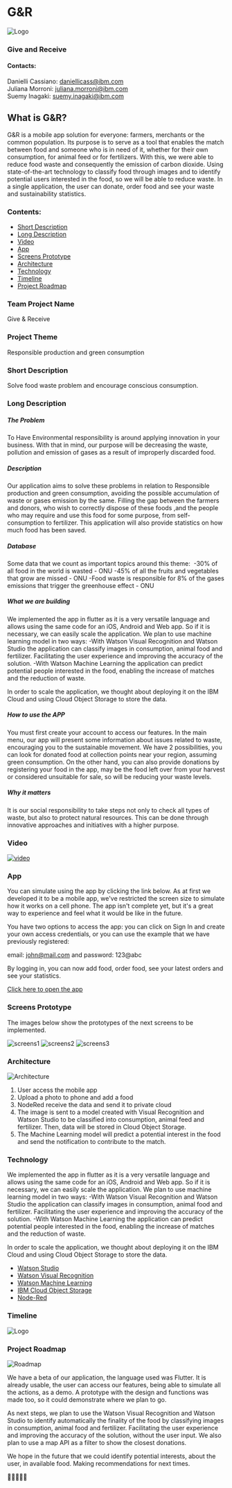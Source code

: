 # G&R 
![Logo](/images/logo.png)

### Give and Receive 

#### Contacts:</br>
Danielli Cassiano: <daniellicass@ibm.com> </br>
Juliana Morroni: <juliana.morroni@ibm.com> </br>
Suemy Inagaki: <suemy.inagaki@ibm.com>


## What is G&R?
G&R is a mobile app solution for everyone: farmers, merchants or the common population. Its purpose is to serve as a tool that enables the match between food and someone who is in need of it, whether for their own consumption, for animal feed or for fertilizers. With this, we were able to reduce food waste and consequently the emission of carbon dioxide. Using state-of-the-art technology to classify food through images and to identify potential users interested in the food, so we will be able to reduce waste. In a single application, the user can donate, order food and see your waste and sustainability statistics.

### Contents:

- [Short Description](#Short-Description)
- [Long Description](#Long-Description)
- [Video](#video)
- [App](#app)
- [Screens Prototype](#Screens-Prototype)
- [Architecture](#architecture)
- [Technology](#technology)
- [Timeline](#timeline)
- [Project Roadmap](#Project-Roadmap)

### Team Project Name

Give & Receive  


### Project Theme

Responsible production and green consumption



### Short Description

Solve food waste problem and encourage conscious consumption.

### Long Description

##### The Problem
To Have Environmental responsibility is around applying innovation in your business.
With that in mind, our purpose will be decreasing the waste, pollution and emission of gases as a result of improperly discarded food.


##### Description 
Our application aims to solve these problems in relation to Responsible production and green consumption, avoiding the possible accumulation of waste or gases emission by the same. Filling the gap between the farmers and donors, who wish to correctly dispose of these foods ,and the people who may require and use this food for some purpose, from self-consumption to fertilizer. This application will also provide statistics on how much food has been saved.


##### Database
Some data that we count as important topics around this theme: 
-30% of all food in the world is wasted - ONU
-45% of all the fruits and vegetables that grow are missed - ONU
-Food waste is responsible for 8% of the gases emissions that trigger the greenhouse effect - ONU


##### What we are building
We implemented the app in flutter as it is a very versatile language and allows using the same code for an iOS, Android and Web app. So if it is necessary, we can easily scale the application.
We plan to use machine learning model in two ways:
-With Watson Visual Recognition and Watson Studio the application can classify images in consumption, animal food and fertilizer. Facilitating the user experience and improving the accuracy of the solution.
-With Watson Machine Learning the application can predict potential people interested in the food, enabling the increase of matches and the reduction of waste. 


In order to scale the application, we thought about deploying it on the IBM Cloud and using Cloud Object Storage to store the data.


##### How to use the APP
You must first create your account to access our features.
In the main menu, our app will present some information about issues related to waste, encouraging you to the sustainable movement.
We have 2 possibilities, you can look for donated food at collection points near your region, assuming green consumption.
On the other hand, you can also provide donations by registering your food in the app, may be the food left over from your harvest or considered unsuitable for sale, so will be reducing your waste levels.


##### Why it matters
It is our social responsibility to take steps not only to check all types of waste, but also to protect natural resources. This can be done through innovative approaches and initiatives with a higher purpose.

### Video
[![video](/images/capa.png)](https://ibm.box.com/s/nfwyb44k9jryjq4s4kcj4p0oip5q1dy0)


### App

You can simulate using the app by clicking the link below. As at first we developed it to be a mobile app, we've restricted the screen size to simulate how it works on a cell phone. The app isn't complete yet, but it's a great way to experience and feel what it would be like in the future.  

You have two options to access the app: you can click on Sign In and create your own access credentials, or you can use the example that we have previously registered: 

email: john@mail.com and password: 123@abc

By logging in, you can now add food, order food, see your latest orders and see your statistics.

[Click here to open the app](https://suemy-inagaki.github.io/#/) 

### Screens Prototype

The images below show the prototypes of the next screens to be implemented. 

![screens1](/images/telas5.png)
![screens2](/images/telas2.png)
![screens3](/images/telas3.png)



### Architecture
![Architecture](/images/architecture.png)

1) User access the mobile app
2) Upload a photo to phone and add a food
3) NodeRed receive the data and send it to private cloud
4) The image is sent to a model created with Visual Recognition and Watson Studio to be classified into consumption, animal feed and fertilizer. Then, data will be stored in Cloud Object Storage. 
5) The Machine Learning model will predict a potential interest in the food and send the notification to contribute to the match. 
### Technology

We implemented the app in flutter as it is a very versatile language and allows using the same code for an iOS, Android and Web app. So if it is necessary, we can easily scale the application.
We plan to use machine learning model in two ways:
-With Watson Visual Recognition and Watson Studio the application can classify images in consumption, animal food and fertilizer. Facilitating the user experience and improving the accuracy of the solution.
-With Watson Machine Learning the application can predict potential people interested in the food, enabling the increase of matches and the reduction of waste. 


In order to scale the application, we thought about deploying it on the IBM Cloud and using Cloud Object Storage to store the data.

- [Watson Studio](https://www.ibm.com/br-pt/cloud/watson-studio)
- [Watson Visual Recognition](https://www.ibm.com/br-pt/cloud/watson-visual-recognition/pricing)
- [Watson Machine Learning](https://www.ibm.com/br-pt/cloud/machine-learning)
- [IBM Cloud Object Storage](https://www.ibm.com/br-pt/cloud/object-storage)
- [Node-Red](https://nodered.org/)

### Timeline
![Logo](/images/timeline.png)

### Project Roadmap 

![Roadmap](/images/roadmap.png)

We have a beta of our application, the language used was Flutter. It is already usable, the user can access our features, being able to simulate all the actions, as a demo. A prototype with the design and functions was made too, so it could demonstrate where we plan to go. 


As next steps, we plan to use the Watson Visual Recognition and Watson Studio to identify automatically the finality of the food by classifying images in consumption, animal food and fertilizer. Facilitating the user experience and improving the accuracy of the solution, without the user input. We also plan to use a map API as a filter to show the closest donations. 


We hope in the future that we could identify potential interests, about the user, in available food. Making recommendations for next times. 

🍎🤝👨‍🌾🌱



